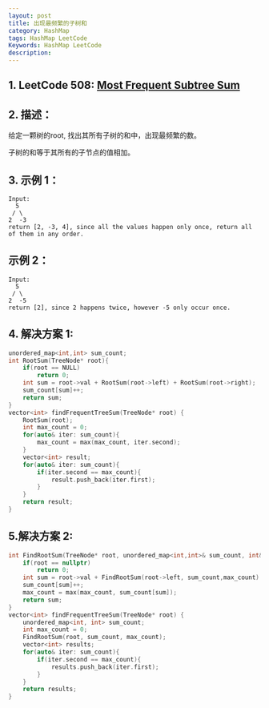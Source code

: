 ```yaml
---
layout: post
title: 出现最频繁的子树和
category: HashMap
tags: HashMap LeetCode
Keywords: HashMap LeetCode
description:
---
```

## 1. LeetCode 508: [Most Frequent Subtree Sum](https://leetcode.com/problems/most-frequent-subtree-sum/description/)
## 2. 描述：
给定一颗树的root, 找出其所有子树的和中，出现最频繁的数。 

子树的和等于其所有的子节点的值相加。
## 3. 示例 1：
```
Input:
  5
 / \
2  -3
return [2, -3, 4], since all the values happen only once, return all of them in any order.
```
## 示例 2：
```
Input:
  5
 / \
2  -5
return [2], since 2 happens twice, however -5 only occur once.
```
## 4. 解决方案 1:
``` c++
unordered_map<int,int> sum_count;
int RootSum(TreeNode* root){
    if(root == NULL) 
        return 0;
    int sum = root->val + RootSum(root->left) + RootSum(root->right);
    sum_count[sum]++;
    return sum;
}
vector<int> findFrequentTreeSum(TreeNode* root) {
    RootSum(root);
    int max_count = 0;
    for(auto& iter: sum_count){
        max_count = max(max_count, iter.second);
    }
    vector<int> result;
    for(auto& iter: sum_count){
        if(iter.second == max_count){
            result.push_back(iter.first);
        }
    }
    return result;
}
```
## 5.解决方案 2:
``` c++
int FindRootSum(TreeNode* root, unordered_map<int,int>& sum_count, int& max_count){
    if(root == nullptr) 
        return 0;
    int sum = root->val + FindRootSum(root->left, sum_count,max_count) + FindRootSum(root->right, sum_count, max_count);
    sum_count[sum]++;
    max_count = max(max_count, sum_count[sum]);
    return sum;
}
vector<int> findFrequentTreeSum(TreeNode* root) {
    unordered_map<int, int> sum_count;
    int max_count = 0;
    FindRootSum(root, sum_count, max_count);
    vector<int> results;
    for(auto& iter: sum_count){
        if(iter.second == max_count){
            results.push_back(iter.first);
        }
    }
    return results;
}
```